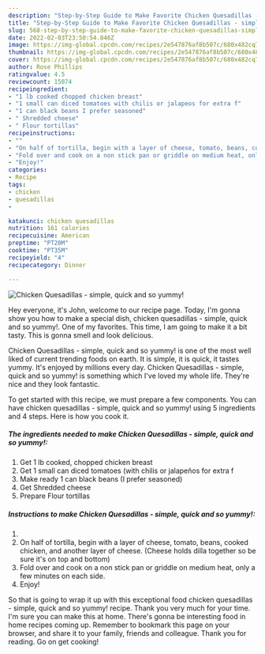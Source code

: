 ```yaml
---
description: "Step-by-Step Guide to Make Favorite Chicken Quesadillas - simple, quick and so yummy!"
title: "Step-by-Step Guide to Make Favorite Chicken Quesadillas - simple, quick and so yummy!"
slug: 568-step-by-step-guide-to-make-favorite-chicken-quesadillas-simple-quick-and-so-yummy
date: 2022-02-03T23:50:54.846Z
image: https://img-global.cpcdn.com/recipes/2e547876af8b507c/680x482cq70/chicken-quesadillas-simple-quick-and-so-yummy-recipe-main-photo.jpg
thumbnail: https://img-global.cpcdn.com/recipes/2e547876af8b507c/680x482cq70/chicken-quesadillas-simple-quick-and-so-yummy-recipe-main-photo.jpg
cover: https://img-global.cpcdn.com/recipes/2e547876af8b507c/680x482cq70/chicken-quesadillas-simple-quick-and-so-yummy-recipe-main-photo.jpg
author: Rose Phillips
ratingvalue: 4.5
reviewcount: 15074
recipeingredient:
- "1 lb cooked chopped chicken breast"
- "1 small can diced tomatoes with chilis or jalapeos for extra f"
- "1 can black beans I prefer seasoned"
- " Shredded cheese"
- " Flour tortillas"
recipeinstructions:
- ""
- "On half of tortilla, begin with a layer of cheese, tomato, beans, cooked chicken, and another layer of cheese. (Cheese holds dilla together so be sure it&#39;s on top and bottom)"
- "Fold over and cook on a non stick pan or griddle on medium heat, only a few minutes on each side."
- "Enjoy!"
categories:
- Recipe
tags:
- chicken
- quesadillas
- 

katakunci: chicken quesadillas  
nutrition: 161 calories
recipecuisine: American
preptime: "PT20M"
cooktime: "PT35M"
recipeyield: "4"
recipecategory: Dinner

---
```



![Chicken Quesadillas - simple, quick and so yummy!](https://img-global.cpcdn.com/recipes/2e547876af8b507c/680x482cq70/chicken-quesadillas-simple-quick-and-so-yummy-recipe-main-photo.jpg)

Hey everyone, it's John, welcome to our recipe page. Today, I'm gonna show you how to make a special dish, chicken quesadillas - simple, quick and so yummy!. One of my favorites. This time, I am going to make it a bit tasty. This is gonna smell and look delicious.

Chicken Quesadillas - simple, quick and so yummy! is one of the most well liked of current trending foods on earth. It is simple, it is quick, it tastes yummy. It's enjoyed by millions every day. Chicken Quesadillas - simple, quick and so yummy! is something which I've loved my whole life. They're nice and they look fantastic.




To get started with this recipe, we must prepare a few components. You can have chicken quesadillas - simple, quick and so yummy! using 5 ingredients and 4 steps. Here is how you cook it.

<!--inarticleads1-->

##### The ingredients needed to make Chicken Quesadillas - simple, quick and so yummy!:

1. Get 1 lb cooked, chopped chicken breast
1. Get 1 small can diced tomatoes (with chilis or jalapeños for extra f
1. Make ready 1 can black beans (I prefer seasoned)
1. Get  Shredded cheese
1. Prepare  Flour tortillas




<!--inarticleads2-->

##### Instructions to make Chicken Quesadillas - simple, quick and so yummy!:

1. 
1. On half of tortilla, begin with a layer of cheese, tomato, beans, cooked chicken, and another layer of cheese. (Cheese holds dilla together so be sure it&#39;s on top and bottom)
1. Fold over and cook on a non stick pan or griddle on medium heat, only a few minutes on each side.
1. Enjoy!




So that is going to wrap it up with this exceptional food chicken quesadillas - simple, quick and so yummy! recipe. Thank you very much for your time. I'm sure you can make this at home. There's gonna be interesting food in home recipes coming up. Remember to bookmark this page on your browser, and share it to your family, friends and colleague. Thank you for reading. Go on get cooking!
